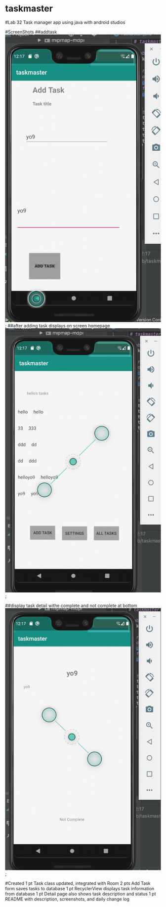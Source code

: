 # taskmaster

#Lab 32
Task manager app using java with android studios

#ScreenShots
##addtask
![HomePage](/images/lab32addtask.png);
##after adding task displays on screen homepage
![HomePage](/images/lab32addtasktolist.png);

##display task detail withe complete and not complete at bottom
![HomePage](/images/lab32taskdetail.png);


#Created
1 pt Task class updated, integrated with Room
2 pts Add Task form saves tasks to database
1 pt RecyclerView displays task information from database
1 pt Detail page also shows task description and status
1 pt README with description, screenshots, and daily change log